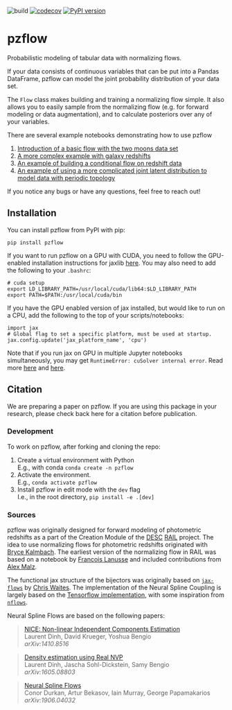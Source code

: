 ![build](https://github.com/jfcrenshaw/pzflow/workflows/build/badge.svg)
[![codecov](https://codecov.io/gh/jfcrenshaw/pzflow/branch/main/graph/badge.svg?token=qR5cey0swQ)](https://codecov.io/gh/jfcrenshaw/pzflow)
[![PyPI version](https://badge.fury.io/py/pzflow.svg)](https://badge.fury.io/py/pzflow)

# pzflow

Probabilistic modeling of tabular data with normalizing flows.

If your data consists of continuous variables that can be put into a Pandas DataFrame, pzflow can model the joint probability distribution of your data set.

The `Flow` class makes building and training a normalizing flow simple.
It also allows you to easily sample from the normalizing flow (e.g. for forward modeling or data augmentation), and to calculate posteriors over any of your variables.

There are several example notebooks demonstrating how to use pzflow
1. [Introduction of a basic flow with the two moons data set](https://colab.research.google.com/github/jfcrenshaw/pzflow/blob/main/examples/intro.ipynb)
2. [A more complex example with galaxy redshifts](https://colab.research.google.com/github/jfcrenshaw/pzflow/blob/main/examples/redshift_example.ipynb)
3. [An example of building a conditional flow on redshift data](https://colab.research.google.com/github/jfcrenshaw/pzflow/blob/main/examples/conditional_redshift_example.ipynb)
4. [An example of using a more complicated joint latent distribution to model data with periodic topology](https://colab.research.google.com/github/jfcrenshaw/pzflow/blob/main/examples/conditional_redshift_example.ipynb)

If you notice any bugs or have any questions, feel free to reach out!

## Installation

You can install pzflow from PyPI with pip:
```
pip install pzflow
```
If you want to run pzflow on a GPU with CUDA, you need to follow the GPU-enabled installation instructions for jaxlib [here](https://github.com/google/jax).
You may also need to add the following to your `.bashrc`:
```
# cuda setup
export LD_LIBRARY_PATH=/usr/local/cuda/lib64:$LD_LIBRARY_PATH
export PATH=$PATH:/usr/local/cuda/bin
```
If you have the GPU enabled version of jax installed, but would like to run on a CPU, add the following to the top of your scripts/notebooks:
```
import jax
# Global flag to set a specific platform, must be used at startup.
jax.config.update('jax_platform_name', 'cpu')
```
Note that if you run jax on GPU in multiple Jupyter notebooks simultaneously, you may get `RuntimeError: cuSolver internal error`. Read more [here](https://github.com/google/jax/issues/4497) and [here](https://jax.readthedocs.io/en/latest/gpu_memory_allocation.html).

## Citation

We are preparing a paper on pzflow.
If you are using this package in your research, please check back here for a citation before publication.

### Development

To work on pzflow, after forking and cloning the repo:
1. Create a virtual environment with Python  
E.g., with conda `conda create -n pzflow`
2. Activate the environment.  
E.g., `conda activate pzflow`  
3. Install pzflow in edit mode with the `dev` flag  
I.e., in the root directory, `pip install -e .[dev]`


### Sources

pzflow was originally designed for forward modeling of photometric redshifts as a part of the Creation Module of the [DESC](https://lsstdesc.org/) [RAIL](https://github.com/LSSTDESC/RAIL) project.
The idea to use normalizing flows for photometric redshifts originated with [Bryce Kalmbach](https://github.com/jbkalmbach).
The earliest version of the normalizing flow in RAIL was based on a notebook by [Francois Lanusse](https://github.com/eiffl) and included contributions from [Alex Malz](https://github.com/aimalz).

The functional jax structure of the bijectors was originally based on [`jax-flows`](https://github.com/ChrisWaites/jax-flows) by [Chris Waites](https://github.com/ChrisWaites). The implementation of the Neural Spline Coupling is largely based on the [Tensorflow implementation](https://github.com/tensorflow/probability/blob/master/tensorflow_probability/python/bijectors/rational_quadratic_spline.py), with some inspiration from [`nflows`](https://github.com/bayesiains/nflows/).

Neural Spline Flows are based on the following papers:

  > [NICE: Non-linear Independent Components Estimation](https://arxiv.org/abs/1410.8516)\
  > Laurent Dinh, David Krueger, Yoshua Bengio\
  > _arXiv:1410.8516_

  > [Density estimation using Real NVP](https://arxiv.org/abs/1605.08803)\
  > Laurent Dinh, Jascha Sohl-Dickstein, Samy Bengio\
  > _arXiv:1605.08803_

  > [Neural Spline Flows](https://arxiv.org/abs/1906.04032)\
  > Conor Durkan, Artur Bekasov, Iain Murray, George Papamakarios\
  > _arXiv:1906.04032_
